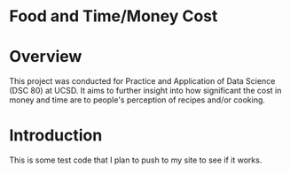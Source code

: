 # Food and Time/Money Cost
# Overview
This project was conducted for Practice and Application of Data Science (DSC 80) at UCSD. It aims to further insight into how significant the cost in money and time are to people's perception of recipes and/or cooking.
# Introduction
This is some test code that I plan to push to my site to see if it works.